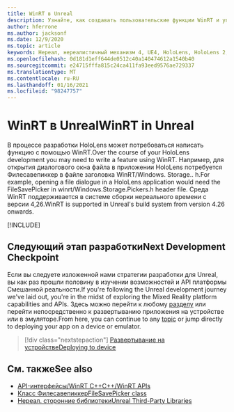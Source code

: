 ```yaml
---
title: WinRT в Unreal
description: Узнайте, как создавать пользовательские функции WinRT и управлять ими в нереальных приложениях Mixed Reality для устройств HoloLens.
author: hferrone
ms.author: jacksonf
ms.date: 12/9/2020
ms.topic: article
keywords: Нереал, нереалистичный механизм 4, UE4, HoloLens, HoloLens 2, потоковая передача, удаленное взаимодействие, Смешанная реальность, разработка, начало работы, функции, новый проект, эмулятор, документация, руководства, функции, голограммы, Разработка игр, гарнитура смешанной реальности, гарнитура Windows Mixed Reality, гарнитура виртуальной реальности, WinRT, DLL
ms.openlocfilehash: 0d181d1eff644de0512c40a140474612a1540b40
ms.sourcegitcommit: e24715fffa815c24ca411fa93eed9576ae729337
ms.translationtype: MT
ms.contentlocale: ru-RU
ms.lasthandoff: 01/16/2021
ms.locfileid: "98247757"
---
```

# <a name="winrt-in-unreal"></a><span data-ttu-id="3d2d0-104">WinRT в Unreal</span><span class="sxs-lookup"><span data-stu-id="3d2d0-104">WinRT in Unreal</span></span>

<span data-ttu-id="3d2d0-105">В процессе разработки HoloLens может потребоваться написать функцию с помощью WinRT.</span><span class="sxs-lookup"><span data-stu-id="3d2d0-105">Over the course of your HoloLens development you may need to write a feature using WinRT.</span></span> <span data-ttu-id="3d2d0-106">Например, для открытия диалогового окна файла в приложении HoloLens потребуется Филесавепиккер в файле заголовка WinRT/Windows. Storage.. h.</span><span class="sxs-lookup"><span data-stu-id="3d2d0-106">For example, opening a file dialogue in a HoloLens application would need the FileSavePicker in winrt/Windows.Storage.Pickers.h header file.</span></span> <span data-ttu-id="3d2d0-107">Среда WinRT поддерживается в системе сборки нереального времени с версии 4,26.</span><span class="sxs-lookup"><span data-stu-id="3d2d0-107">WinRT is supported in Unreal's build system from version 4.26 onwards.</span></span>

[!INCLUDE[](includes/tabs-winRT.md)]

## <a name="next-development-checkpoint"></a><span data-ttu-id="3d2d0-108">Следующий этап разработки</span><span class="sxs-lookup"><span data-stu-id="3d2d0-108">Next Development Checkpoint</span></span>

<span data-ttu-id="3d2d0-109">Если вы следуете изложенной нами стратегии разработки для Unreal, вы как раз прошли половину в изучении возможностей и API платформы Смешанной реальности.</span><span class="sxs-lookup"><span data-stu-id="3d2d0-109">If you're following the Unreal development journey we've laid out, you're in the midst of exploring the Mixed Reality platform capabilities and APIs.</span></span> <span data-ttu-id="3d2d0-110">Здесь можно перейти к любому [разделу](unreal-development-overview.md#3-advanced-features) или перейти непосредственно к развертыванию приложения на устройстве или в эмуляторе.</span><span class="sxs-lookup"><span data-stu-id="3d2d0-110">From here, you can continue to any [topic](unreal-development-overview.md#3-advanced-features) or jump directly to deploying your app on a device or emulator.</span></span>

> [!div class="nextstepaction"]
> [<span data-ttu-id="3d2d0-111">Развертывание на устройстве</span><span class="sxs-lookup"><span data-stu-id="3d2d0-111">Deploying to device</span></span>](unreal-deploying.md)

## <a name="see-also"></a><span data-ttu-id="3d2d0-112">См. также</span><span class="sxs-lookup"><span data-stu-id="3d2d0-112">See also</span></span>

* [<span data-ttu-id="3d2d0-113">API-интерфейсы/WinRT C++</span><span class="sxs-lookup"><span data-stu-id="3d2d0-113">C++/WinRT APIs</span></span>](https://docs.microsoft.com/windows/uwp/cpp-and-winrt-apis/)
* [<span data-ttu-id="3d2d0-114">Класс Филесавепиккер</span><span class="sxs-lookup"><span data-stu-id="3d2d0-114">FileSavePicker class</span></span>](https://docs.microsoft.com/uwp/api/Windows.Storage.Pickers.FileSavePicker) 
* [<span data-ttu-id="3d2d0-115">Нереал. сторонние библиотеки</span><span class="sxs-lookup"><span data-stu-id="3d2d0-115">Unreal Third-Party Libraries</span></span>](https://docs.unrealengine.com/Programming/BuildTools/UnrealBuildTool/ThirdPartyLibraries/index.html) 
